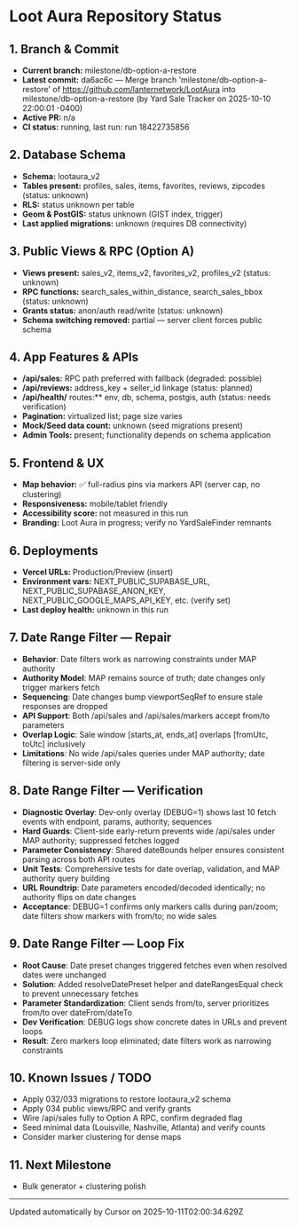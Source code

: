 # Loot Aura Repository Status

## 1. Branch & Commit
- **Current branch:** milestone/db-option-a-restore
- **Latest commit:** da6ac6c — Merge branch 'milestone/db-option-a-restore' of https://github.com/lanternetwork/LootAura into milestone/db-option-a-restore (by Yard Sale Tracker on 2025-10-10 22:00:01 -0400)
- **Active PR:** n/a
- **CI status:** running, last run: run 18422735856

## 2. Database Schema
- **Schema:** lootaura_v2
- **Tables present:** profiles, sales, items, favorites, reviews, zipcodes (status: unknown)
- **RLS:** status unknown per table
- **Geom & PostGIS:** status unknown (GIST index, trigger)
- **Last applied migrations:** unknown (requires DB connectivity)

## 3. Public Views & RPC (Option A)
- **Views present:** sales_v2, items_v2, favorites_v2, profiles_v2 (status: unknown)
- **RPC functions:** search_sales_within_distance, search_sales_bbox (status: unknown)
- **Grants status:** anon/auth read/write (status: unknown)
- **Schema switching removed:** partial — server client forces public schema

## 4. App Features & APIs
- **/api/sales:** RPC path preferred with fallback (degraded: possible)
- **/api/reviews:** address_key + seller_id linkage (status: planned)
- **/api/health/** routes:** env, db, schema, postgis, auth (status: needs verification)
- **Pagination:** virtualized list; page size varies
- **Mock/Seed data count:** unknown (seed migrations present)
- **Admin Tools:** present; functionality depends on schema application

## 5. Frontend & UX
- **Map behavior:** ✅ full-radius pins via markers API (server cap, no clustering)
- **Responsiveness:** mobile/tablet friendly
- **Accessibility score:** not measured in this run
- **Branding:** Loot Aura in progress; verify no YardSaleFinder remnants

## 6. Deployments
- **Vercel URLs:** Production/Preview (insert)
- **Environment vars:** NEXT_PUBLIC_SUPABASE_URL, NEXT_PUBLIC_SUPABASE_ANON_KEY, NEXT_PUBLIC_GOOGLE_MAPS_API_KEY, etc. (verify set)
- **Last deploy health:** unknown in this run

## 7. Date Range Filter — Repair
- **Behavior**: Date filters work as narrowing constraints under MAP authority
- **Authority Model**: MAP remains source of truth; date changes only trigger markers fetch
- **Sequencing**: Date changes bump viewportSeqRef to ensure stale responses are dropped
- **API Support**: Both /api/sales and /api/sales/markers accept from/to parameters
- **Overlap Logic**: Sale window [starts_at, ends_at] overlaps [fromUtc, toUtc] inclusively
- **Limitations**: No wide /api/sales queries under MAP authority; date filtering is server-side only

## 8. Date Range Filter — Verification
- **Diagnostic Overlay**: Dev-only overlay (DEBUG=1) shows last 10 fetch events with endpoint, params, authority, sequences
- **Hard Guards**: Client-side early-return prevents wide /api/sales under MAP authority; suppressed fetches logged
- **Parameter Consistency**: Shared dateBounds helper ensures consistent parsing across both API routes
- **Unit Tests**: Comprehensive tests for date overlap, validation, and MAP authority query building
- **URL Roundtrip**: Date parameters encoded/decoded identically; no authority flips on date changes
- **Acceptance**: DEBUG=1 confirms only markers calls during pan/zoom; date filters show markers with from/to; no wide sales

## 9. Date Range Filter — Loop Fix
- **Root Cause**: Date preset changes triggered fetches even when resolved dates were unchanged
- **Solution**: Added resolveDatePreset helper and dateRangesEqual check to prevent unnecessary fetches
- **Parameter Standardization**: Client sends from/to, server prioritizes from/to over dateFrom/dateTo
- **Dev Verification**: DEBUG logs show concrete dates in URLs and prevent loops
- **Result**: Zero markers loop eliminated; date filters work as narrowing constraints

## 10. Known Issues / TODO
- Apply 032/033 migrations to restore lootaura_v2 schema
- Apply 034 public views/RPC and verify grants
- Wire /api/sales fully to Option A RPC, confirm degraded flag
- Seed minimal data (Louisville, Nashville, Atlanta) and verify counts
- Consider marker clustering for dense maps

## 11. Next Milestone
- Bulk generator + clustering polish

---
Updated automatically by Cursor on 2025-10-11T02:00:34.629Z
